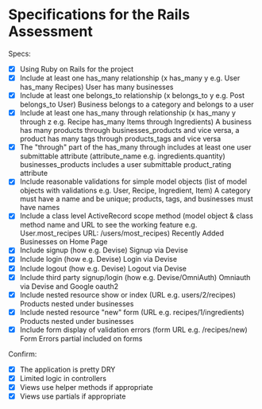 # Specifications for the Rails Assessment

Specs:
- [x] Using Ruby on Rails for the project
- [x] Include at least one has_many relationship (x has_many y e.g. User has_many Recipes)
      User has many businesses
- [x] Include at least one belongs_to relationship (x belongs_to y e.g. Post belongs_to User)
      Business belongs to a category and belongs to a user
- [x] Include at least one has_many through relationship (x has_many y through z e.g. Recipe has_many Items through Ingredients)
      A business has many products through businesses_products and vice versa, a product has many tags through products_tags and vice versa
- [x] The "through" part of the has_many through includes at least one user submittable attribute (attribute_name e.g. ingredients.quantity)
      businesses_products includes a user submittable product_rating attribute
- [x] Include reasonable validations for simple model objects (list of model objects with validations e.g. User, Recipe, Ingredient, Item)
      A category must have a name and be unique; products, tags, and businesses must have names
- [x] Include a class level ActiveRecord scope method (model object & class method name and URL to see the working feature e.g. User.most_recipes URL: /users/most_recipes)
      Recently Added Businesses on Home Page
- [x] Include signup (how e.g. Devise)
      Signup via Devise
- [x] Include login (how e.g. Devise)
      Login via Devise
- [x] Include logout (how e.g. Devise)
      Logout via Devise
- [x] Include third party signup/login (how e.g. Devise/OmniAuth)
      Omniauth via Devise and Google oauth2
- [x] Include nested resource show or index (URL e.g. users/2/recipes)
      Products nested under businesses
- [x] Include nested resource "new" form (URL e.g. recipes/1/ingredients)
      Products nested under businesses
- [x] Include form display of validation errors (form URL e.g. /recipes/new)
      Form Errors partial included on forms

Confirm:
- [x] The application is pretty DRY
- [x] Limited logic in controllers
- [x] Views use helper methods if appropriate
- [x] Views use partials if appropriate
